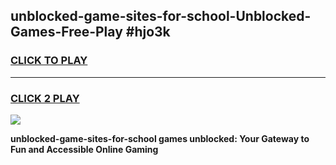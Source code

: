 
## unblocked-game-sites-for-school-Unblocked-Games-Free-Play #hjo3k
<h3>
<a href="https://us.freeplayer.one?title=unblocked-game-sites-for-school&ref=9M">CLICK TO PLAY</a></h3>
<hr>

<h3>
<a href="https://us.freeplayer.one?title=unblocked-game-sites-for-school&ref=9M">CLICK 2 PLAY</a>
  
</h3>

<a href="https://us.freeplayer.one?title=unblocked-game-sites-for-school&ref=9M"><img src="https://clearcache.store/games.png"></a>


**unblocked-game-sites-for-school games unblocked: Your Gateway to Fun and Accessible Online Gaming**
